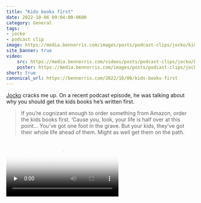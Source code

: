```yaml
---
title: "Kids books first"
date: 2022-10-06 09:04:00-0600
category: General
tags:
- jocko
- podcast clip
image: https://media.bennorris.com/images/posts/podcast-clips/jocko/kids-books-first.jpeg
site_banner: true
video: 
    src: https://media.bennorris.com/videos/posts/podcast-clips/jocko/kids-books-first.mov
    poster: https://media.bennorris.com/images/posts/podcast-clips/jocko/kids-books-first.jpeg
short: true
canonical_url: https://bennorris.com/2022/10/06/kids-books-first
---
```



[Jocko](https://bennorris.com/tags/jocko/) cracks me up. On a recent podcast episode, he was talking about why you should get the kids books he’s written first.

> If you’re cognizant enough to order something from Amazon, order the kids books first. ‘Cause you, look, your life is half over at this point… You’ve got one foot in the grave. But your kids, they’ve got their whole life ahead of them. Might as well get them on the path.


<div class="embed-responsive embed-responsive-16by9">
    <video class="embed-responsive-item" controls="controls" playsinline="playsinline" src="https://media.bennorris.com/videos/posts/podcast-clips/jocko/kids-books-first.mov" poster="https://media.bennorris.com/images/posts/podcast-clips/jocko/kids-books-first.jpeg" style="background-image:url(https://media.bennorris.com/images/posts/podcast-clips/jocko/kids-books-first.jpeg);background-size:contain;background-repeat:no-repeat;" preload="none"></video>
</div>



